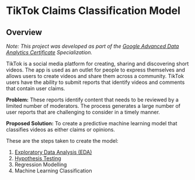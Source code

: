 # TikTok Claims Classification Model

## Overview

*Note: This project was developed as part of the <a href="https://coursera.org/share/3f665f8503b65baef6dd0667dd28a52a">Google Advanced Data Analytics Certificate</a> Specialization.*

TikTok is a social media platform for creating, sharing and discovering short videos. The app is used as an outlet for people to express themselves and allows users to create videos and share them across a community. TikTok users have the ability to submit reports that identify videos and comments that contain user claims.

**Problem:** These reports identify content that needs to be reviewed by a limited number of moderators. The process generates a large number of user reports that are challenging to consider in a timely manner.

**Proposed Solution:** To create a predictive machine learning model that classifies videos as either claims or opinions.

These are the steps taken to create the model:
1. <a href="https://github.com/AliaAbdulAziz/TikTokClassification/tree/main/EDA">Exploratory Data Analysis (EDA)</a>
2. <a href="https://github.com/AliaAbdulAziz/TikTokClassification/tree/main/Hypothesis%20Testing">Hypothesis Testing</a>
3. Regression Modelling
4. Machine Learning Classification
